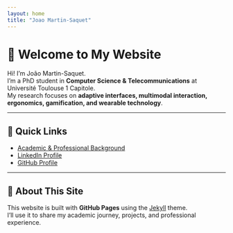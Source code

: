 ```yaml
---
layout: home
title: "Joao Martin-Saquet"
---
```


# 👋 Welcome to My Website

Hi! I’m João Martin-Saquet.  
I’m a PhD student in **Computer Science & Telecommunications** at Université Toulouse 1 Capitole.  
My research focuses on **adaptive interfaces, multimodal interaction, ergonomics, gamification, and wearable technology**.  

---

## 🔹 Quick Links
- [Academic & Professional Background](background.md)
- [LinkedIn Profile](https://www.linkedin.com/in/joao-martin-saquet/)
- [GitHub Profile](https://github.com/joaoMartinSaquet)

---

## 🌱 About This Site
This website is built with **GitHub Pages** using the [Jekyll](https://jekyllrb.com/) theme.  
I’ll use it to share my academic journey, projects, and professional experience.
